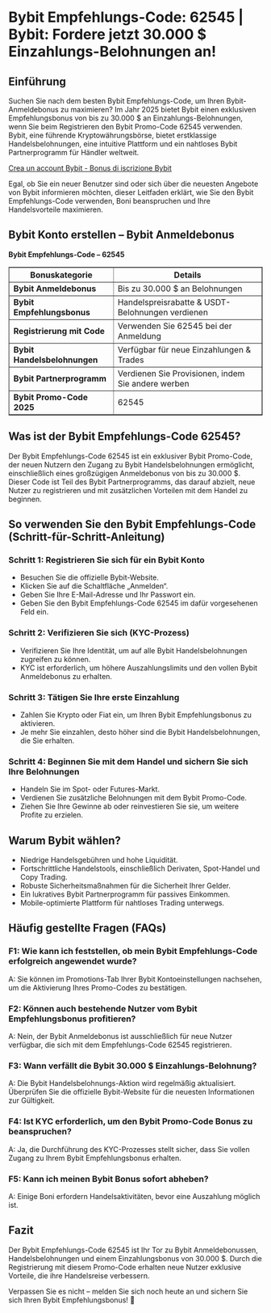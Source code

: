 <h1>Bybit Empfehlungs-Code: 62545 | Bybit: Fordere jetzt 30.000 $ Einzahlungs-Belohnungen an!</h1>
    
<h2>Einführung</h2>
<p>Suchen Sie nach dem besten Bybit Empfehlungs-Code, um Ihren Bybit-Anmeldebonus zu maximieren? Im Jahr 2025 bietet Bybit einen exklusiven Empfehlungsbonus von bis zu 30.000 $ an Einzahlungs-Belohnungen, wenn Sie beim Registrieren den Bybit Promo-Code 62545 verwenden. Bybit, eine führende Kryptowährungsbörse, bietet erstklassige Handelsbelohnungen, eine intuitive Plattform und ein nahtloses Bybit Partnerprogramm für Händler weltweit.</p>

<a href="https://partner.bybit.com/b/62545">Crea un account Bybit - Bonus di iscrizione Bybit</a>

<p>Egal, ob Sie ein neuer Benutzer sind oder sich über die neuesten Angebote von Bybit informieren möchten, dieser Leitfaden erklärt, wie Sie den Bybit Empfehlungs-Code verwenden, Boni beanspruchen und Ihre Handelsvorteile maximieren.</p>

<h2>Bybit Konto erstellen – Bybit Anmeldebonus</h2>
<p><strong>Bybit Empfehlungs-Code – 62545</strong></p>
<table border="1">
        <thead>
            <tr>
                <th>Bonuskategorie</th>
                <th>Details</th>
            </tr>
</thead>
<tbody>
            <tr>
                <td><strong>Bybit Anmeldebonus</strong></td>
                <td>Bis zu 30.000 $ an Belohnungen</td>
            </tr>
            <tr>
                <td><strong>Bybit Empfehlungsbonus</strong></td>
                <td>Handelspreisrabatte & USDT-Belohnungen verdienen</td>
            </tr>
            <tr>
                <td><strong>Registrierung mit Code</strong></td>
                <td>Verwenden Sie 62545 bei der Anmeldung</td>
            </tr>
            <tr>
                <td><strong>Bybit Handelsbelohnungen</strong></td>
                <td>Verfügbar für neue Einzahlungen & Trades</td>
            </tr>
            <tr>
                <td><strong>Bybit Partnerprogramm</strong></td>
                <td>Verdienen Sie Provisionen, indem Sie andere werben</td>
            </tr>
            <tr>
                <td><strong>Bybit Promo-Code 2025</strong></td>
                <td>62545</td>
            </tr>
        </tbody>
</table>

<h2>Was ist der Bybit Empfehlungs-Code 62545?</h2>
<p>Der Bybit Empfehlungs-Code 62545 ist ein exklusiver Bybit Promo-Code, der neuen Nutzern den Zugang zu Bybit Handelsbelohnungen ermöglicht, einschließlich eines großzügigen Anmeldebonus von bis zu 30.000 $. Dieser Code ist Teil des Bybit Partnerprogramms, das darauf abzielt, neue Nutzer zu registrieren und mit zusätzlichen Vorteilen mit dem Handel zu beginnen.</p>

<h2>So verwenden Sie den Bybit Empfehlungs-Code (Schritt-für-Schritt-Anleitung)</h2>
<h3>Schritt 1: Registrieren Sie sich für ein Bybit Konto</h3>
<ul>
        <li>Besuchen Sie die offizielle Bybit-Website.</li>
        <li>Klicken Sie auf die Schaltfläche „Anmelden“.</li>
        <li>Geben Sie Ihre E-Mail-Adresse und Ihr Passwort ein.</li>
        <li>Geben Sie den Bybit Empfehlungs-Code 62545 im dafür vorgesehenen Feld ein.</li>
</ul>

<h3>Schritt 2: Verifizieren Sie sich (KYC-Prozess)</h3>
<ul>
        <li>Verifizieren Sie Ihre Identität, um auf alle Bybit Handelsbelohnungen zugreifen zu können.</li>
        <li>KYC ist erforderlich, um höhere Auszahlungslimits und den vollen Bybit Anmeldebonus zu erhalten.</li>
</ul>

<h3>Schritt 3: Tätigen Sie Ihre erste Einzahlung</h3>
<ul>
        <li>Zahlen Sie Krypto oder Fiat ein, um Ihren Bybit Empfehlungsbonus zu aktivieren.</li>
        <li>Je mehr Sie einzahlen, desto höher sind die Bybit Handelsbelohnungen, die Sie erhalten.</li>
</ul>

<h3>Schritt 4: Beginnen Sie mit dem Handel und sichern Sie sich Ihre Belohnungen</h3>
<ul>
        <li>Handeln Sie im Spot- oder Futures-Markt.</li>
        <li>Verdienen Sie zusätzliche Belohnungen mit dem Bybit Promo-Code.</li>
        <li>Ziehen Sie Ihre Gewinne ab oder reinvestieren Sie sie, um weitere Profite zu erzielen.</li>
</ul>

<h2>Warum Bybit wählen?</h2>
<ul>
        <li>Niedrige Handelsgebühren und hohe Liquidität.</li>
        <li>Fortschrittliche Handelstools, einschließlich Derivaten, Spot-Handel und Copy Trading.</li>
        <li>Robuste Sicherheitsmaßnahmen für die Sicherheit Ihrer Gelder.</li>
        <li>Ein lukratives Bybit Partnerprogramm für passives Einkommen.</li>
        <li>Mobile-optimierte Plattform für nahtloses Trading unterwegs.</li>
</ul>

<h2>Häufig gestellte Fragen (FAQs)</h2>
<h3>F1: Wie kann ich feststellen, ob mein Bybit Empfehlungs-Code erfolgreich angewendet wurde?</h3>
<p>A: Sie können im Promotions-Tab Ihrer Bybit Kontoeinstellungen nachsehen, um die Aktivierung Ihres Promo-Codes zu bestätigen.</p>

<h3>F2: Können auch bestehende Nutzer vom Bybit Empfehlungsbonus profitieren?</h3>
<p>A: Nein, der Bybit Anmeldebonus ist ausschließlich für neue Nutzer verfügbar, die sich mit dem Empfehlungs-Code 62545 registrieren.</p>

<h3>F3: Wann verfällt die Bybit 30.000 $ Einzahlungs-Belohnung?</h3>
<p>A: Die Bybit Handelsbelohnungs-Aktion wird regelmäßig aktualisiert. Überprüfen Sie die offizielle Bybit-Website für die neuesten Informationen zur Gültigkeit.</p>

<h3>F4: Ist KYC erforderlich, um den Bybit Promo-Code Bonus zu beanspruchen?</h3>
<p>A: Ja, die Durchführung des KYC-Prozesses stellt sicher, dass Sie vollen Zugang zu Ihrem Bybit Empfehlungsbonus erhalten.</p>

<h3>F5: Kann ich meinen Bybit Bonus sofort abheben?</h3>
<p>A: Einige Boni erfordern Handelsaktivitäten, bevor eine Auszahlung möglich ist.</p>

<h2>Fazit</h2>
<p>Der Bybit Empfehlungs-Code 62545 ist Ihr Tor zu Bybit Anmeldebonussen, Handelsbelohnungen und einem Einzahlungsbonus von 30.000 $. Durch die Registrierung mit diesem Promo-Code erhalten neue Nutzer exklusive Vorteile, die ihre Handelsreise verbessern.</p>
<p>Verpassen Sie es nicht – melden Sie sich noch heute an und sichern Sie sich Ihren Bybit Empfehlungsbonus! 🚀</p>
</body>
</html>
